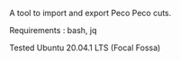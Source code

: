 A tool to import and export Peco Peco cuts.

Requirements : bash, jq

Tested Ubuntu 20.04.1 LTS (Focal Fossa)
